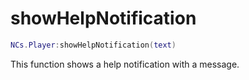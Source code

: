 # showHelpNotification

```lua
NCs.Player:showHelpNotification(text)
```

This function shows a help notification with a message.